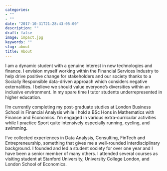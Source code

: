 ```yaml
---
categories:
- ""
- ""
date: "2017-10-31T21:28:43-05:00"
description: ""
draft: false
image: impact.jpg
keywords: ""
slug: about
title: About
---
```


I am a dynamic student with a genuine interest in new technologies and finance. I envision myself working within the Financial Services Industry to help drive positive change for stakeholders and our society thanks to a Socially Responsible data-driven approach which considers negative externalities. I believe we should value everyone’s diversities within an inclusive environment. In my spare time I tutor students underrepresented in higher education.

I’m currently completing my post-graduate studies at London Business School in Financial Analysis while I hold a BSc Hons in Mathematics with Finance and Economics.
I’m engaged in various extra-curricular activities while I practice Sport quite intensively especially running, cycling, and swimming.

I’ve collected experiences in Data Analysis, Consulting, FinTech and Entrepreneurship, something that gives me a well-rounded interdisciplinary background. I founded and led a student society for over one year and I have been a senior member of many others. I attended several courses as visiting student at Stanford University, University College London, and London School of Economics.
